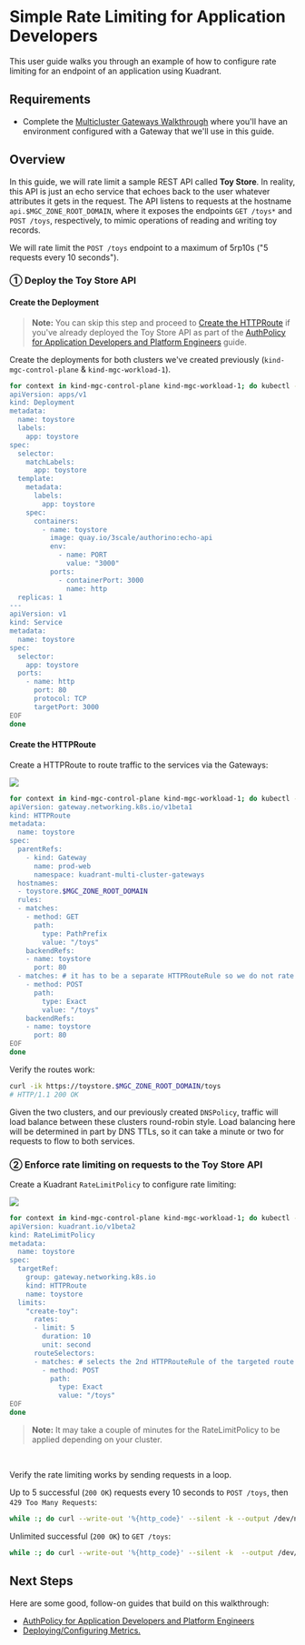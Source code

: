 # Simple Rate Limiting for Application Developers

This user guide walks you through an example of how to configure rate limiting for an endpoint of an application using Kuadrant.

## Requirements

- Complete the [Multicluster Gateways Walkthrough](./multicluster-gateways-walkthrough.md) where you'll have an environment configured with a Gateway that we'll use in this guide.

## Overview

In this guide, we will rate limit a sample REST API called **Toy Store**. In reality, this API is just an echo service that echoes back to the user whatever attributes it gets in the request. The API listens to requests at the hostname `api.$MGC_ZONE_ROOT_DOMAIN`, where it exposes the endpoints `GET /toys*` and `POST /toys`, respectively, to mimic operations of reading and writing toy records.

We will rate limit the `POST /toys` endpoint to a maximum of 5rp10s ("5 requests every 10 seconds").

### ① Deploy the Toy Store API

#### Create the Deployment

> **Note:** You can skip this step and proceed to [Create the HTTPRoute](#create-the-httproute) if you've already deployed the Toy Store API as part of the [AuthPolicy for Application Developers and Platform Engineers](https://docs.kuadrant.io/kuadrant-operator/doc/user-guides/auth-for-app-devs-and-platform-engineers/#2-deploy-the-toy-store-sample-application-persona-app-developer) guide.

Create the deployments for both clusters we've created previously (`kind-mgc-control-plane` & `kind-mgc-workload-1`).

```bash
for context in kind-mgc-control-plane kind-mgc-workload-1; do kubectl --context $context apply -f - <<EOF
apiVersion: apps/v1
kind: Deployment
metadata:
  name: toystore
  labels:
    app: toystore
spec:
  selector:
    matchLabels:
      app: toystore
  template:
    metadata:
      labels:
        app: toystore
    spec:
      containers:
        - name: toystore
          image: quay.io/3scale/authorino:echo-api
          env:
            - name: PORT
              value: "3000"
          ports:
            - containerPort: 3000
              name: http
  replicas: 1
---
apiVersion: v1
kind: Service
metadata:
  name: toystore
spec:
  selector:
    app: toystore
  ports:
    - name: http
      port: 80
      protocol: TCP
      targetPort: 3000
EOF
done
```

#### Create the HTTPRoute
Create a HTTPRoute to route traffic to the services via the Gateways:

![](https://i.imgur.com/rdN8lo3.png)

```sh
for context in kind-mgc-control-plane kind-mgc-workload-1; do kubectl --context $context apply -f - <<EOF
apiVersion: gateway.networking.k8s.io/v1beta1
kind: HTTPRoute
metadata:
  name: toystore
spec:
  parentRefs:
    - kind: Gateway
      name: prod-web
      namespace: kuadrant-multi-cluster-gateways
  hostnames:
  - toystore.$MGC_ZONE_ROOT_DOMAIN
  rules:
  - matches:
    - method: GET
      path:
        type: PathPrefix
        value: "/toys"
    backendRefs:
    - name: toystore
      port: 80
  - matches: # it has to be a separate HTTPRouteRule so we do not rate limit other endpoints
    - method: POST
      path:
        type: Exact
        value: "/toys"
    backendRefs:
    - name: toystore
      port: 80
EOF
done
```

Verify the routes work:

```sh
curl -ik https://toystore.$MGC_ZONE_ROOT_DOMAIN/toys
# HTTP/1.1 200 OK
```

Given the two clusters, and our previously created `DNSPolicy`, traffic will load balance between these clusters round-robin style. Load balancing here will be determined in part by DNS TTLs, so it can take a minute or two for requests to flow to both services.

### ② Enforce rate limiting on requests to the Toy Store API

Create a Kuadrant `RateLimitPolicy` to configure rate limiting:

![](https://i.imgur.com/2A9sXXs.png)

```sh
for context in kind-mgc-control-plane kind-mgc-workload-1; do kubectl --context $context apply -f - <<EOF
apiVersion: kuadrant.io/v1beta2
kind: RateLimitPolicy
metadata:
  name: toystore
spec:
  targetRef:
    group: gateway.networking.k8s.io
    kind: HTTPRoute
    name: toystore
  limits:
    "create-toy":
      rates:
      - limit: 5
        duration: 10
        unit: second
      routeSelectors:
      - matches: # selects the 2nd HTTPRouteRule of the targeted route
        - method: POST
          path:
            type: Exact
            value: "/toys"
EOF
done
```

> **Note:** It may take a couple of minutes for the RateLimitPolicy to be applied depending on your cluster.

<br/>

Verify the rate limiting works by sending requests in a loop.

Up to 5 successful (`200 OK`) requests every 10 seconds to `POST /toys`, then `429 Too Many Requests`:

```sh
while :; do curl --write-out '%{http_code}' --silent -k --output /dev/null https://toystore.$MGC_ZONE_ROOT_DOMAIN/toys -X POST | egrep --color "\b(429)\b|$"; sleep 1; done
```

Unlimited successful (`200 OK`) to `GET /toys`:

```sh
while :; do curl --write-out '%{http_code}' --silent -k  --output /dev/null https://toystore.$MGC_ZONE_ROOT_DOMAIN/toys | egrep --color "\b(429)\b|$"; sleep 1; done
```

## Next Steps

Here are some good, follow-on guides that build on this walkthrough:

* [AuthPolicy for Application Developers and Platform Engineers](https://docs.kuadrant.io/kuadrant-operator/doc/user-guides/auth-for-app-devs-and-platform-engineers/)
* [Deploying/Configuring Metrics.](./metrics-walkthrough.md)